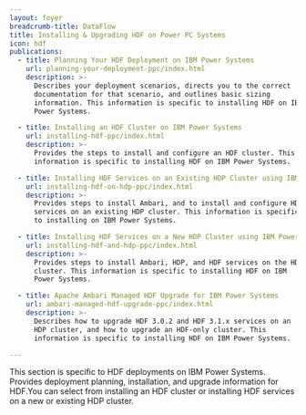```yaml
---
layout: foyer
breadcrumb-title: DataFlow
title: Installing & Upgrading HDF on Power PC Systems
icon: hdf
publications:
  - title: Planning Your HDF Deployment on IBM Power Systems
    url: planning-your-deployment-ppc/index.html
    description: >-
      Describes your deployment scenarios, directs you to the correct
      documentation for that scenario, and outlines basic sizing
      information. This information is specific to installing HDF on IBM
      Power Systems.

  - title: Installing an HDF Cluster on IBM Power Systems
    url: installing-hdf-ppc/index.html
    description: >-
      Provides the steps to install and configure an HDF cluster. This
      information is specific to installing HDF on IBM Power Systems.

  - title: Installing HDF Services on an Existing HDP Cluster using IBM Power Systems
    url: installing-hdf-on-hdp-ppc/index.html
    description: >-
      Provides steps to install Ambari, and to install and configure HDF
      services on an existing HDP cluster. This information is specific
      to installing on IBM Power Systems.

  - title: Installing HDF Services on a New HDP Cluster using IBM Power Systems
    url: installing-hdf-and-hdp-ppc/index.html
    description: >-
      Provides steps to install Ambari, HDP, and HDF services on the HDP
      cluster. This information is specific to installing HDF on IBM
      Power Systems.

  - title: Apache Ambari Managed HDF Upgrade for IBM Power Systems
    url: ambari-managed-hdf-upgrade-ppc/index.html
    description: >-
      Describes how to upgrade HDF 3.0.2 and HDF 3.1.x services on an
      HDP cluster, and how to upgrade an HDF-only cluster. This
      information is specific to installing HDF on IBM Power Systems.

---
```


This section is specific to HDF deployments on IBM Power Systems.
Provides deployment planning, installation, and upgrade information for
HDF.You can select from installing an HDF cluster or installing HDF
services on a new or existing HDP cluster.

